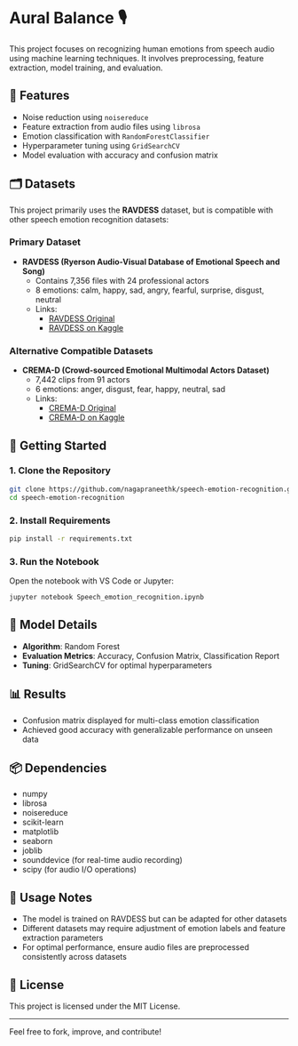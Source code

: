
# Aural Balance 🎙️

This project focuses on recognizing human emotions from speech audio using machine learning techniques. It involves preprocessing, feature extraction, model training, and evaluation.

## 📌 Features
- Noise reduction using `noisereduce`
- Feature extraction from audio files using `librosa`
- Emotion classification with `RandomForestClassifier`
- Hyperparameter tuning using `GridSearchCV`
- Model evaluation with accuracy and confusion matrix

## 🗂️ Datasets

This project primarily uses the **RAVDESS** dataset, but is compatible with other speech emotion recognition datasets:

### Primary Dataset
- **RAVDESS (Ryerson Audio-Visual Database of Emotional Speech and Song)**
  - Contains 7,356 files with 24 professional actors
  - 8 emotions: calm, happy, sad, angry, fearful, surprise, disgust, neutral
  - Links: 
    - [RAVDESS Original](https://zenodo.org/record/1188976)
    - [RAVDESS on Kaggle](https://www.kaggle.com/datasets/uwrfkaggler/ravdess-emotional-speech-audio)

### Alternative Compatible Datasets
- **CREMA-D (Crowd-sourced Emotional Multimodal Actors Dataset)**
  - 7,442 clips from 91 actors
  - 6 emotions: anger, disgust, fear, happy, neutral, sad
  - Links:
    - [CREMA-D Original](https://github.com/CheyneyComputerScience/CREMA-D)
    - [CREMA-D on Kaggle](https://www.kaggle.com/datasets/ejlok1/cremad)

## 🚀 Getting Started

### 1. Clone the Repository
```bash
git clone https://github.com/nagapraneethk/speech-emotion-recognition.git
cd speech-emotion-recognition
```

### 2. Install Requirements
```bash
pip install -r requirements.txt
```

### 3. Run the Notebook
Open the notebook with VS Code or Jupyter:
```bash
jupyter notebook Speech_emotion_recognition.ipynb
```

## 🧠 Model Details
- **Algorithm**: Random Forest
- **Evaluation Metrics**: Accuracy, Confusion Matrix, Classification Report
- **Tuning**: GridSearchCV for optimal hyperparameters

## 📊 Results
- Confusion matrix displayed for multi-class emotion classification
- Achieved good accuracy with generalizable performance on unseen data

## 📦 Dependencies
- numpy
- librosa
- noisereduce
- scikit-learn
- matplotlib
- seaborn
- joblib
- sounddevice (for real-time audio recording)
- scipy (for audio I/O operations)

## 🎯 Usage Notes
- The model is trained on RAVDESS but can be adapted for other datasets
- Different datasets may require adjustment of emotion labels and feature extraction parameters
- For optimal performance, ensure audio files are preprocessed consistently across datasets

## 📝 License
This project is licensed under the MIT License.

---

Feel free to fork, improve, and contribute!
